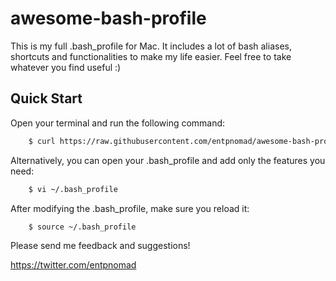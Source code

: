 # awesome-bash-profile
This is my full .bash_profile for Mac. It includes a lot of bash aliases, shortcuts and functionalities to make my life easier. Feel free to take whatever you find useful :)

## Quick Start
Open your terminal and run the following command:

```sh
    $ curl https://raw.githubusercontent.com/entpnomad/awesome-bash-profile/master/bash_profile ~/.bash_profile
```   

Alternatively, you can open your .bash_profile and add only the features you need: 

```sh
    $ vi ~/.bash_profile
```   
After modifying the .bash_profile, make sure you reload it:

```sh
    $ source ~/.bash_profile
``` 

Please send me feedback and suggestions!

https://twitter.com/entpnomad
